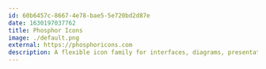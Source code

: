 ```yaml
---
id: 60b6457c-8667-4e78-bae5-5e720bd2d87e
date: 1630197037762
title: Phosphor Icons
image: ./default.png
external: https://phosphoricons.com
description: A flexible icon family for interfaces, diagrams, presentations — whatever, really.
---
```

